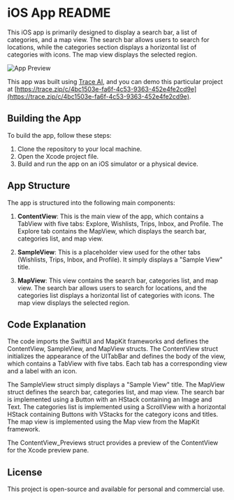 # iOS App README

This iOS app is primarily designed to display a search bar, a list of categories, and a map view. The search bar allows users to search for locations, while the categories section displays a horizontal list of categories with icons. The map view displays the selected region.

![App Preview](https://login.trace.zip/storage/v1/object/public/trace/4bc1503e-fa6f-4c53-9363-452e4fe2cd9e)

This app was built using [Trace AI](https://trace.zip), and you can demo this particular project at [https://trace.zip/c/4bc1503e-fa6f-4c53-9363-452e4fe2cd9e](https://trace.zip/c/4bc1503e-fa6f-4c53-9363-452e4fe2cd9e).

## Building the App

To build the app, follow these steps:

1. Clone the repository to your local machine.
2. Open the Xcode project file.
3. Build and run the app on an iOS simulator or a physical device.

## App Structure

The app is structured into the following main components:

1. **ContentView**: This is the main view of the app, which contains a TabView with five tabs: Explore, Wishlists, Trips, Inbox, and Profile. The Explore tab contains the MapView, which displays the search bar, categories list, and map view.

2. **SampleView**: This is a placeholder view used for the other tabs (Wishlists, Trips, Inbox, and Profile). It simply displays a "Sample View" title.

3. **MapView**: This view contains the search bar, categories list, and map view. The search bar allows users to search for locations, and the categories list displays a horizontal list of categories with icons. The map view displays the selected region.

## Code Explanation

The code imports the SwiftUI and MapKit frameworks and defines the ContentView, SampleView, and MapView structs. The ContentView struct initializes the appearance of the UITabBar and defines the body of the view, which contains a TabView with five tabs. Each tab has a corresponding view and a label with an icon.

The SampleView struct simply displays a "Sample View" title. The MapView struct defines the search bar, categories list, and map view. The search bar is implemented using a Button with an HStack containing an Image and Text. The categories list is implemented using a ScrollView with a horizontal HStack containing Buttons with VStacks for the category icons and titles. The map view is implemented using the Map view from the MapKit framework.

The ContentView_Previews struct provides a preview of the ContentView for the Xcode preview pane.

## License

This project is open-source and available for personal and commercial use.